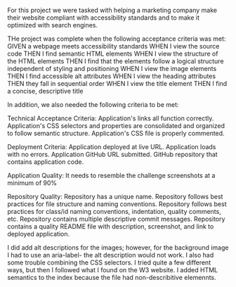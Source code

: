 For this project we were tasked with helping a marketing company make their website compliant with accessibility standards and to make it optimized with search engines. 

THe project was complete when the following acceptance criteria was met:
GIVEN a webpage meets accessibility standards
WHEN I view the source code
THEN I find semantic HTML elements
WHEN I view the structure of the HTML elements
THEN I find that the elements follow a logical structure independent of styling and positioning
WHEN I view the image elements
THEN I find accessible alt attributes
WHEN I view the heading attributes
THEN they fall in sequential order
WHEN I view the title element
THEN I find a concise, descriptive title

In addition, we also needed the following criteria to be met:

Technical Acceptance Criteria:
Application's links all function correctly.
Application's CSS selectors and properties are consolidated and organized to follow semantic structure.
Application's CSS file is properly commented.

Deployment Criteria:
Application deployed at live URL.
Application loads with no errors.
Application GitHub URL submitted.
GitHub repository that contains application code.

Application Quality:
It needs to resemble the challenge screenshots at a minimum of 90%

Repository Quality: 
Repository has a unique name.
Repository follows best practices for file structure and naming conventions.
Repository follows best practices for class/id naming conventions, indentation, quality comments, etc.
Repository contains multiple descriptive commit messages.
Repository contains a quality README file with description, screenshot, and link to deployed application.

I did add alt descriptions for the images; however, for the background image I had to use an aria-label- the alt description would not work. I also had some trouble combining the CSS selectors. I tried quite a few different ways, but then I followed what I found on the W3 website. I added HTML semantics to the index because the file had non-describitive elemennts. 

